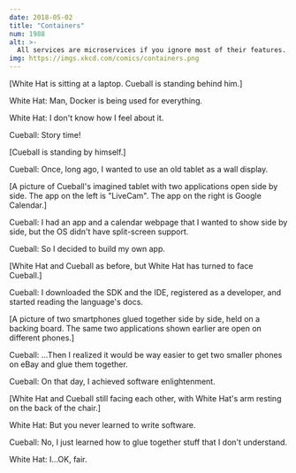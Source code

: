 ```yaml
---
date: 2018-05-02
title: "Containers"
num: 1988
alt: >-
  All services are microservices if you ignore most of their features.
img: https://imgs.xkcd.com/comics/containers.png
---
```

[White Hat is sitting at a laptop. Cueball is standing behind him.]

White Hat: Man, Docker is being used for everything.

White Hat: I don't know how I feel about it.

Cueball: Story time!

[Cueball is standing by himself.]

Cueball: Once, long ago, I wanted to use an old tablet as a wall display.

[A picture of Cueball's imagined tablet with two applications open side by side. The app on the left is "LiveCam". The app on the right is Google Calendar.]

Cueball: I had an app and a calendar webpage that I wanted to show side by side, but the OS didn't have split-screen support.

Cueball: So I decided to build my own app.

[White Hat and Cueball as before, but White Hat has turned to face Cueball.]

Cueball: I downloaded the SDK and the IDE, registered as a developer, and started reading the language's docs.

[A picture of two smartphones glued together side by side, held on a backing board. The same two applications shown earlier are open on different phones.]

Cueball: ...Then I realized it would be way easier to get two smaller phones on eBay and glue them together.

Cueball: On that day, I achieved software enlightenment.

[White Hat and Cueball still facing each other, with White Hat's arm resting on the back of the chair.]

White Hat: But you never learned to write software.

Cueball: No, I just learned how to glue together stuff that I don't understand.

White Hat: I...OK, fair.